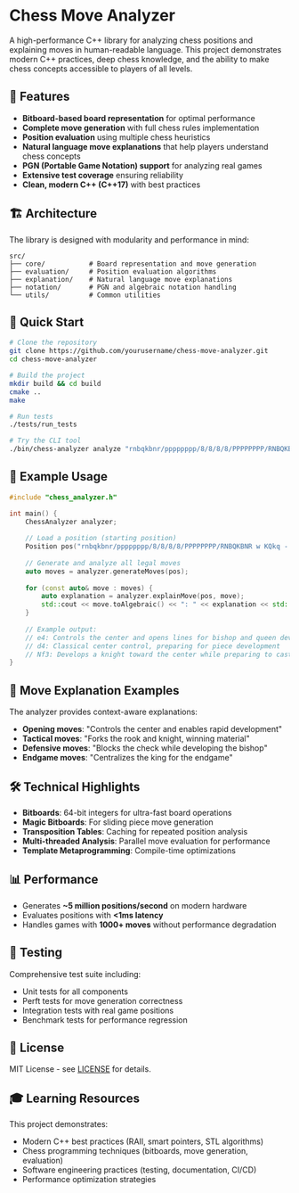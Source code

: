 # Chess Move Analyzer

A high-performance C++ library for analyzing chess positions and explaining moves in human-readable language. This project demonstrates modern C++ practices, deep chess knowledge, and the ability to make chess concepts accessible to players of all levels.

## 🎯 Features

- **Bitboard-based board representation** for optimal performance
- **Complete move generation** with full chess rules implementation
- **Position evaluation** using multiple chess heuristics
- **Natural language move explanations** that help players understand chess concepts
- **PGN (Portable Game Notation) support** for analyzing real games
- **Extensive test coverage** ensuring reliability
- **Clean, modern C++ (C++17)** with best practices

## 🏗️ Architecture

The library is designed with modularity and performance in mind:

```
src/
├── core/           # Board representation and move generation
├── evaluation/     # Position evaluation algorithms
├── explanation/    # Natural language move explanations
├── notation/       # PGN and algebraic notation handling
└── utils/          # Common utilities
```

## 🚀 Quick Start

```bash
# Clone the repository
git clone https://github.com/yourusername/chess-move-analyzer.git
cd chess-move-analyzer

# Build the project
mkdir build && cd build
cmake ..
make

# Run tests
./tests/run_tests

# Try the CLI tool
./bin/chess-analyzer analyze "rnbqkbnr/pppppppp/8/8/8/8/PPPPPPPP/RNBQKBNR w KQkq - 0 1"
```

## 📖 Example Usage

```cpp
#include "chess_analyzer.h"

int main() {
    ChessAnalyzer analyzer;
    
    // Load a position (starting position)
    Position pos("rnbqkbnr/pppppppp/8/8/8/8/PPPPPPPP/RNBQKBNR w KQkq - 0 1");
    
    // Generate and analyze all legal moves
    auto moves = analyzer.generateMoves(pos);
    
    for (const auto& move : moves) {
        auto explanation = analyzer.explainMove(pos, move);
        std::cout << move.toAlgebraic() << ": " << explanation << std::endl;
    }
    
    // Example output:
    // e4: Controls the center and opens lines for bishop and queen development
    // d4: Classical center control, preparing for piece development
    // Nf3: Develops a knight toward the center while preparing to castle kingside
}
```

## 🧠 Move Explanation Examples

The analyzer provides context-aware explanations:

- **Opening moves**: "Controls the center and enables rapid development"
- **Tactical moves**: "Forks the rook and knight, winning material"
- **Defensive moves**: "Blocks the check while developing the bishop"
- **Endgame moves**: "Centralizes the king for the endgame"

## 🛠️ Technical Highlights

- **Bitboards**: 64-bit integers for ultra-fast board operations
- **Magic Bitboards**: For sliding piece move generation
- **Transposition Tables**: Caching for repeated position analysis
- **Multi-threaded Analysis**: Parallel move evaluation for performance
- **Template Metaprogramming**: Compile-time optimizations

## 📊 Performance

- Generates **~5 million positions/second** on modern hardware
- Evaluates positions with **<1ms latency**
- Handles games with **1000+ moves** without performance degradation

## 🧪 Testing

Comprehensive test suite including:
- Unit tests for all components
- Perft tests for move generation correctness
- Integration tests with real game positions
- Benchmark tests for performance regression

## 📄 License

MIT License - see [LICENSE](LICENSE) for details.

## 🎓 Learning Resources

This project demonstrates:
- Modern C++ best practices (RAII, smart pointers, STL algorithms)
- Chess programming techniques (bitboards, move generation, evaluation)
- Software engineering practices (testing, documentation, CI/CD)
- Performance optimization strategies
